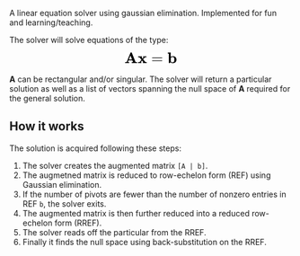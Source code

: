 A linear equation solver using gaussian elimination. Implemented for fun and learning/teaching.

The solver will solve equations of the type:

<!-- $$
\mathbf{A}\mathbf{x} = \mathbf{b}
$$ -->

<div align="center"><img style="background: white;" src="svg/Mv09d16ZdS.svg"></div>

**A** can be rectangular and/or singular. The solver will return a particular solution as well as a list of vectors spanning the null space of **A** required for the general solution.

## How it works

The solution is acquired following these steps:

1. The solver creates the augmented matrix `[A | b]`.
2. The augmetned matrix is reduced to row-echelon form (REF) using Gaussian elimination.
3. If the number of pivots are fewer than the number of nonzero entries in REF `b`, the solver exits.
4. The augmented matrix is then further reduced into a reduced row-echelon form (RREF).
5. The solver reads off the particular from the RREF.
6. Finally it finds the null space using back-substitution on the RREF.
